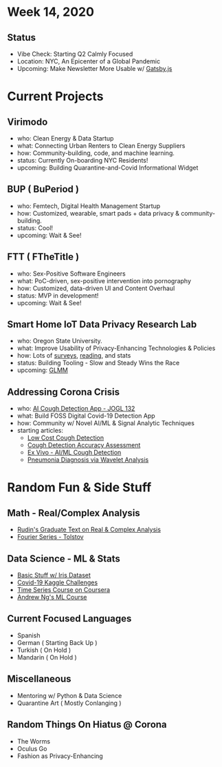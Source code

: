 # Week 14, 2020
## Status
* Vibe Check: Starting Q2 Calmly Focused
* Location: NYC, An Epicenter of a Global Pandemic
* Upcoming: Make Newsletter More Usable w/ [Gatsby.js](https://www.gatsbyjs.org/)

# Current Projects
## Virimodo
* who: Clean Energy & Data Startup
* what: Connecting Urban Renters to Clean Energy Suppliers
* how: Community-building, code, and machine learning.
* status: Currently On-boarding NYC Residents!
* upcoming: Building Quarantine-and-Covid Informational Widget

## BUP ( BuPeriod )
* who: Femtech, Digital Health Management Startup
* how:  Customized, wearable, smart pads + data privacy & community-building.
* status: Cool!
* upcoming: Wait & See!

## FTT ( FTheTitle )
* who:  Sex-Positive Software Engineers
* what: PoC-driven, sex-positive intervention into pornography
* how:  Customized, data-driven UI and Content Overhaul
* status: MVP in development!
* upcoming: Wait & See!

## Smart Home IoT Data Privacy Research Lab
* who: Oregon State University.
* what: Improve Usability of Privacy-Enhancing Technologies & Policies
* how: Lots of [surveys](http://qualtrics.com/), [reading](https://ieeexplore.ieee.org/abstract/document/8103482), and stats
* status: Building Tooling - Slow and Steady Wins the Race
* upcoming: [GLMM](https://en.wikipedia.org/wiki/Generalized_linear_mixed_model)

## Addressing Corona Crisis
* who: [AI Cough Detection App - JOGL 132](https://app.jogl.io/project/132)
* what: Build FOSS Digital Covid-19 Detection App
* how: Community w/ Novel AI/ML & Signal Analytic Techniques
* starting articles:
  * [Low Cost Cough Detection](https://link.springer.com/chapter/10.1007/978-3-662-49381-6_29)
  * [Cough Detection Accuracy Assessment](https://respiratory-research.biomedcentral.com/articles/10.1186/s12931-019-1046-6)
  * [Ex Vivo - AI/ML Cough Detection](https://dl.acm.org/doi/abs/10.1145/2750858.2804262?casa_token=1FlcLf3Xpg4AAAAA%3Af8Z3OZWrbSUxlUvXdC9H-qMdB_BAoUAGnW22h3wb9Y7ZJFjpr1uvOjSbtAfEtDOQVrBrs4BuTKQD5HU)
  * [Pneumonia Diagnosis via Wavelet Analysis](https://www.scribd.com/document/360944829/An-Integrated-Computerized-Cough-Analysis-by-Using-Wavelet-for-Pneumonia-Diagnosis-1)

# Random Fun & Side Stuff
## Math - Real/Complex Analysis
* [Rudin's Graduate Text on Real & Complex Analysis](https://www.amazon.com/Real-Complex-Analysis-Higher-Mathematics/dp/0070542341)
* [Fourier Series - Tolstov](https://www.amazon.com/Fourier-Dover-Mathematics-Georgi-Tolstov-ebook/dp/B008TVG4ES)

## Data Science - ML & Stats
* [Basic Stuff w/ Iris Dataset](https://www.kaggle.com/jchen2186/machine-learning-with-iris-dataset)
* [Covid-19 Kaggle Challenges](https://www.kaggle.com/allen-institute-for-ai/CORD-19-research-challenge)
* [Time Series Course on Coursera](https://www.coursera.org/learn/practical-time-series-analysis/home/welcome)
* [Andrew Ng's ML Course](https://www.coursera.org/search?query=angdrew%20ng)

## Current Focused Languages
* Spanish
* German ( Starting Back Up )
* Turkish ( On Hold )
* Mandarin ( On Hold )

## Miscellaneous
* Mentoring w/ Python & Data Science
* Quarantine Art ( Mostly Conlanging )

## Random Things On Hiatus @ Corona
- The Worms
- Oculus Go
- Fashion as Privacy-Enhancing
